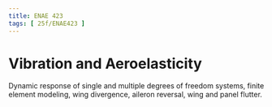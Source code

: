 ```yaml
---
title: ENAE 423
tags: [ 25f/ENAE423 ]
---
```


# Vibration and Aeroelasticity

Dynamic response of single and multiple degrees of freedom systems, finite element modeling, wing divergence, aileron reversal, wing and panel flutter.
